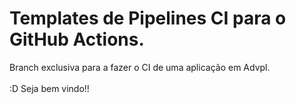 <h1>Templates de Pipelines CI para o GitHub Actions. </h1>

Branch exclusiva para a fazer o CI de uma aplicação em Advpl. <br><br>
:D Seja bem vindo!!
